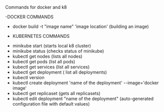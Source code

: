 Commands for docker and k8

-DOCKER COMMANDS
* docker build -t "image name" 'image location' (building an image)

- KUBERNETES COMMANDS 
* minikube start (starts local k8 cluster)
* minikube status (checks status of minikube)
* kubectl get nodes (lists all nodes)
* kubectl get pods (list all pods)
* kubectl get services (list all services)
* kubectl get deployment ( list all deployments)
* kubectl version
* kubectl create deployment 'name of the deployment' --image='docker image'
* kubectl get replicaset (gets all replicasets)
* kubectl edit deployment "name of the deployment" (auto-generated configuration file with default values)

